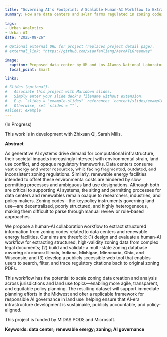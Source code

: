 ```yaml
---
title: "Governing AI’s Footprint: A Scalable Human-AI Workflow to Extract Zoning Codes for Data Centers and Renewable Energy Sitting"
summary: How are data centers and solar farms regulated in zoning codes in the Midwest? How can we use AI to read and extract zoning codes related to their sitting? 
 
tags:
- Urban Analytics
- Urban AI
date: "2025-08-26"

# Optional external URL for project (replaces project detail page).
# external_link: "https://github.com/xiaofanliang/AeroATLGreenway"

image:
  caption: Proposed data center by UM and Los Alamos National Laboratory (image from the web)
  focal_point: Smart

links:

# Slides (optional).
#   Associate this project with Markdown slides.
#   Simply enter your slide deck's filename without extension.
#   E.g. `slides = "example-slides"` references `content/slides/example-slides.md`.
#   Otherwise, set `slides = ""`.
#slides: example
---
```


(In Progress)

This work is in development with Zhixuan Qi, Sarah Mills. 

**Abstract**

As generative AI systems drive demand for computational infrastructure, their societal impacts increasingly intersect with environmental strain, land use conflict, and opaque regulatory frameworks. Data centers consume vast energy and water resources, while facing fragmented, outdated, and inconsistent zoning regulations. Similarly, renewable energy facilities intended to offset these environmental costs are hindered by slow permitting processes and ambiguous land use designations. Although both are critical to supporting AI systems, the siting and permitting processes for data centers and renewables remain opaque to researchers, industries, and policy makers. Zoning codes—the key policy instruments governing land use—are decentralized, poorly structured, and highly heterogeneous, making them difficult to parse through manual review or rule-based approaches. 

We propose a human-AI collaboration workflow to extract structured information from zoning codes related to data centers and renewable energy facilities. Our aims are threefold: (1) design and evaluate a human-AI workflow for extracting structured, high-validity zoning data from complex legal documents; (2) build and validate a multi-state zoning database covering six states: Illinois, Indiana, Michigan, Minnesota, Ohio, and Wisconsin; and (3) develop a publicly accessible web tool that enables users to search, filter, and trace regulatory citations back to original zoning PDFs.

This workflow has the potential to scale zoning data creation and analysis across jurisdictions and land use topics—enabling more agile, transparent, and equitable policy planning. The resulting dataset will support immediate planning efforts in the Midwest and offer a replicable framework for responsible AI governance in land use, helping ensure that AI-era infrastructure development is sustainable, publicly accountable, and policy-aligned.

This project is funded by MIDAS PODS and Microsoft. 

**Keywords: data center; renewable energy; zoning; AI governance**


